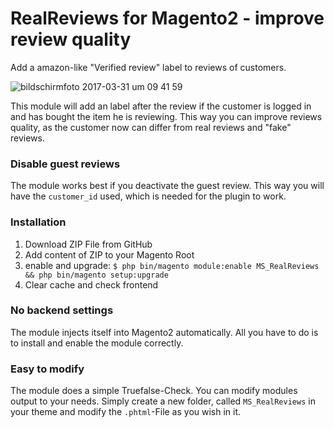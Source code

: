# RealReviews for Magento2 - improve review quality

Add a amazon-like "Verified review" label to reviews of customers. 

![bildschirmfoto 2017-03-31 um 09 41 59](https://cloud.githubusercontent.com/assets/13021579/24541145/89d15fc8-15f6-11e7-9712-6b3de0a9a3a3.png)

This module will add an label after the review if the customer is logged in and has bought the item he is reviewing. This way you can improve reviews quality, as the customer now can differ from real reviews and "fake" reviews.

### Disable guest reviews

The module works best if you deactivate the guest review. This way you will have the `customer_id` used, which is needed for the plugin to work. 


### Installation

1. Download ZIP File from GitHub
2. Add content of ZIP to your Magento Root
3. enable and upgrade: `$ php bin/magento module:enable MS_RealReviews && php bin/magento setup:upgrade`
4. Clear cache and check frontend

### No backend settings

The module injects itself into Magento2 automatically. All you have to do is to install and enable the module correctly.

### Easy to modify

The module does a simple Truefalse-Check. You can modify modules output to your needs. Simply create a new folder, called `MS_RealReviews` in your theme and modify the `.phtml`-File as you wish in it.  
